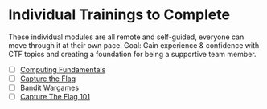 # Individual Trainings to Complete
These individual modules are all remote and self-guided, everyone can move through it at their own pace.
Goal: Gain experience & confidence with CTF topics and creating a foundation for being a supportive team member.
- [ ] [Computing Fundamentals](https://www.roppers.org/courses/fundamentals)
- [ ] [Capture the Flag](https://www.roppers.org/courses/ctf)
- [ ] [Bandit Wargames](https://overthewire.org/wargames/bandit/)
- [ ] [Capture The Flag 101](https://ctf101.org/)
